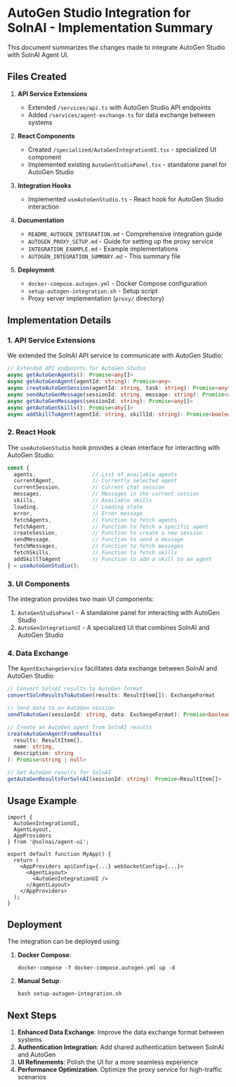 # AutoGen Studio Integration for SolnAI - Implementation Summary

This document summarizes the changes made to integrate AutoGen Studio with SolnAI Agent UI.

## Files Created

1. **API Service Extensions**
   - Extended `/services/api.ts` with AutoGen Studio API endpoints
   - Added `/services/agent-exchange.ts` for data exchange between systems

2. **React Components**
   - Created `/specialized/AutoGenIntegrationUI.tsx` - specialized UI component
   - Implemented existing `AutoGenStudioPanel.tsx` - standalone panel for AutoGen Studio

3. **Integration Hooks**
   - Implemented `useAutoGenStudio.ts` - React hook for AutoGen Studio interaction

4. **Documentation**
   - `README_AUTOGEN_INTEGRATION.md` - Comprehensive integration guide
   - `AUTOGEN_PROXY_SETUP.md` - Guide for setting up the proxy service
   - `INTEGRATION_EXAMPLE.md` - Example implementations
   - `AUTOGEN_INTEGRATION_SUMMARY.md` - This summary file

5. **Deployment**
   - `docker-compose.autogen.yml` - Docker Compose configuration
   - `setup-autogen-integration.sh` - Setup script
   - Proxy server implementation (`proxy/` directory)

## Implementation Details

### 1. API Service Extensions

We extended the SolnAI API service to communicate with AutoGen Studio:

```typescript
// Extended API endpoints for AutoGen Studio
async getAutoGenAgents(): Promise<any[]>
async getAutoGenAgent(agentId: string): Promise<any>
async createAutoGenSession(agentId: string, task: string): Promise<any>
async sendAutoGenMessage(sessionId: string, message: string): Promise<any>
async getAutoGenMessages(sessionId: string): Promise<any[]>
async getAutoGenSkills(): Promise<any[]>
async addSkillToAgent(agentId: string, skillId: string): Promise<boolean>
```

### 2. React Hook

The `useAutoGenStudio` hook provides a clean interface for interacting with AutoGen Studio:

```typescript
const {
  agents,                  // List of available agents
  currentAgent,            // Currently selected agent
  currentSession,          // Current chat session
  messages,                // Messages in the current session
  skills,                  // Available skills
  loading,                 // Loading state
  error,                   // Error message
  fetchAgents,             // Function to fetch agents
  fetchAgent,              // Function to fetch a specific agent
  createSession,           // Function to create a new session
  sendMessage,             // Function to send a message
  fetchMessages,           // Function to fetch messages
  fetchSkills,             // Function to fetch skills
  addSkillToAgent          // Function to add a skill to an agent
} = useAutoGenStudio();
```

### 3. UI Components

The integration provides two main UI components:

1. `AutoGenStudioPanel` - A standalone panel for interacting with AutoGen Studio
2. `AutoGenIntegrationUI` - A specialized UI that combines SolnAI and AutoGen Studio

### 4. Data Exchange

The `AgentExchangeService` facilitates data exchange between SolnAI and AutoGen Studio:

```typescript
// Convert SolnAI results to AutoGen format
convertSolnResultsToAutoGen(results: ResultItem[]): ExchangeFormat

// Send data to an AutoGen session
sendToAutoGen(sessionId: string, data: ExchangeFormat): Promise<boolean>

// Create an AutoGen agent from SolnAI results
createAutoGenAgentFromResults(
  results: ResultItem[], 
  name: string, 
  description: string
): Promise<string | null>

// Get AutoGen results for SolnAI
getAutoGenResultsForSolnAI(sessionId: string): Promise<ResultItem[]>
```

## Usage Example

```tsx
import { 
  AutoGenIntegrationUI, 
  AgentLayout, 
  AppProviders 
} from '@solnai/agent-ui';

export default function MyApp() {
  return (
    <AppProviders apiConfig={...} webSocketConfig={...}>
      <AgentLayout>
        <AutoGenIntegrationUI />
      </AgentLayout>
    </AppProviders>
  );
}
```

## Deployment

The integration can be deployed using:

1. **Docker Compose**:
   ```
   docker-compose -f docker-compose.autogen.yml up -d
   ```

2. **Manual Setup**:
   ```
   bash setup-autogen-integration.sh
   ```

## Next Steps

1. **Enhanced Data Exchange**: Improve the data exchange format between systems
2. **Authentication Integration**: Add shared authentication between SolnAI and AutoGen
3. **UI Refinements**: Polish the UI for a more seamless experience
4. **Performance Optimization**: Optimize the proxy service for high-traffic scenarios